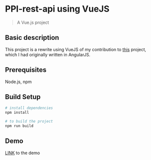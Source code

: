 # PPI-rest-api using VueJS

> A Vue.js project

## Basic description
This project is a rewrite using VueJS of my contribution to [this](https://github.com/Pirate-Parties-International/PPI-rest-api) project, which I had originally written in AngularJS.

## Prerequisites
Node.js, npm

## Build Setup
``` bash
# install dependencies
npm install

# to build the project
npm run build

```

## Demo
[LINK](http://guru.mobiusit.net/PPI-API/) to the demo